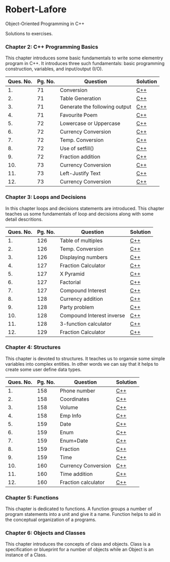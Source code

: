 # Robert-Lafore
Object-Oriented Programming in C++

Solutions to exercises.

### Chapter 2: C++ Programming Basics
This chapter introduces some basic fundamentals to write some elementry program in C++. It introduces three such fundamentals: basic programming construction, variables, and input/output (I/O).

|Ques. No.|Pg. No.|Question|Solution|
|---------|-------|--------|--------|
|1.|71|Conversion|[C++](./Chapter-2/1.cpp)|
|2.|71|Table Generation|[C++](./Chapter-2/2.cpp)|
|3.|71|Generate the following output|[C++](./Chapter-2/3.cpp)|
|4.|71|Favourite Poem|[C++](./Chapter-2/4.cpp)|
|5.|72|Lowercase or Uppercase|[C++](./Chapter-2/5.cpp)|
|6.|72|Currency Conversion|[C++](./Chapter-2/6.cpp)|
|7.|72|Temp. Conversion|[C++](./Chapter-2/7.cpp)|
|8.|72|Use of setfill()|[C++](./Chapter-2/8.cpp)|
|9.|72|Fraction addition|[C++](./Chapter-2/9.cpp)|
|10.|73|Currency Conversion|[C++](./Chapter-2/10.cpp)|
|11.|73|Left-Justify Text|[C++](./Chapter-2/11.cpp)|
|12.|73|Currency Conversion|[C++](./Chapter-2/12.cpp)|

### Chapter 3: Loops and Decisions
In this chapter loops and decisions statements are introduced. This chapter teaches us some fundamentals of loop and decisions along with some detail descritions.

|Ques. No.|Pg. No.|Question|Solution|
|---------|-------|--------|--------|
|1.|126|Table of multiples|[C++](./Chapter-3/1.cpp)|
|2.|126|Temp. Conversion|[C++](./Chapter-3/2.cpp)|
|3.|126|Displaying numbers|[C++](./Chapter-3/3.cpp)|
|4.|127|Fraction Calculator|[C++](./Chapter-3/4.cpp)|
|5.|127|X Pyramid|[C++](./Chapter-3/5.cpp)|
|6.|127|Factorial|[C++](./Chapter-3/6.cpp)|
|7.|127|Compound Interest|[C++](./Chapter-3/7.cpp)|
|8.|128|Currency addition|[C++](./Chapter-3/8.cpp)|
|9.|128|Party problem|[C++](./Chapter-3/9.cpp)|
|10.|128|Compound Interest inverse|[C++](./Chapter-3/10.cpp)|
|11.|128|3-function calculator|[C++](./Chapter-3/11.cpp)|
|12.|129|Fraction Calculator|[C++](./Chapter-3/12.cpp)|

### Chapter 4: Structures
This chapter is devoted to structures. It teaches us to organsie some simple variables into complex entities. In other words we can say that it helps to create some user define data types.

|Ques. No.|Pg. No.|Question|Solution|
|---------|-------|--------|--------|
|1.|158|Phone number|[C++](./Chapter-4/1.cpp)|
|2.|158|Coordinates|[C++](./Chapter-4/2.cpp)|
|3.|158|Volume|[C++](./Chapter-4/3.cpp)|
|4.|158|Emp Info|[C++](./Chapter-4/4.cpp)|
|5.|159|Date|[C++](./Chapter-4/5.cpp)|
|6.|159|Enum|[C++](./Chapter-4/6.cpp)|
|7.|159|Enum+Date|[C++](./Chapter-4/7.cpp)|
|8.|159|Fraction|[C++](./Chapter-4/8.cpp)|
|9.|159|Time|[C++](./Chapter-4/9.cpp)|
|10.|160|Currency Conversion|[C++](./Chapter-4/10.cpp)|
|11.|160|Time addition|[C++](./Chapter-4/11.cpp)|
|12.|160|Fraction calculator|[C++](./Chapter-4/12.cpp)|

### Chapter 5: Functions
This chapter is dedicated to functions. A function groups a number of program statements into a unit and give it a name. Function helps to aid in the conceptual organization of a programs.

### Chapter 6: Objects and Classes
This chapter introduces the concepts of class and objects. Class is a specification or blueprint for a number of objects while an Object is an instance of a Class.

